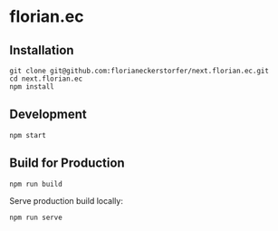 # florian.ec

## Installation

```shell
git clone git@github.com:florianeckerstorfer/next.florian.ec.git
cd next.florian.ec
npm install
```

## Development

```shell
npm start
```

## Build for Production

```shell
npm run build
```

Serve production build locally:

```shell
npm run serve
```
